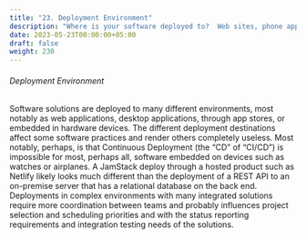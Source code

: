 ```yaml
---
title: "23. Deployment Environment"
description: "Where is your software deployed to?  Web sites, phone apps, desktop apps, or somewhere else?"
date: 2023-05-23T00:00:00+05:00
draft: false
weight: 230
---
```


###### Deployment Environment
Software solutions are deployed to many different environments, most notably as web applications, desktop applications, through app stores, or embedded in hardware devices.  The different deployment destinations affect some software practices and render others completely useless.  Most notably, perhaps, is that Continuous Deployment (the “CD” of “CI/CD”) is impossible for most, perhaps all, software embedded on devices such as watches or airplanes.  A JamStack deploy through a hosted product such as Netlify likely looks much different than the deployment of a REST API to an on-premise server that has a relational database on the back end.  Deployments in complex environments with many integrated solutions require more coordination between teams and probably influences project selection and scheduling priorities and with the status reporting requirements and integration testing needs of the solutions.
